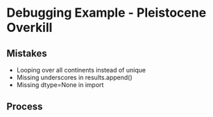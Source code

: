 Debugging Example - Pleistocene Overkill
========================================

Mistakes
--------
* Looping over all continents instead of unique
* Missing underscores in results.append()
* Missing dtype=None in import

Process
-------